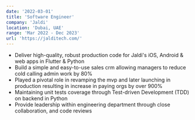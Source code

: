 ```yaml
---
date: '2022-03-01'
title: 'Software Engineer'
company: 'Jaldi'
location: 'Dubai, UAE'
range: 'Mar 2022 - Dec 2023'
url: 'https://jalditech.com/'
---
```


- Deliver high-quality, robust production code for Jaldi's iOS, Android &amp; web apps in Flutter & Python
- Build a simple and easy-to-use sales crm allowing managers to reduce cold calling admin work by 80%
- Played a pivotal role in revamping the mvp and later launching in production resulting in increase in paying orgs by over 900%
- Maintaining unit tests coverage through Test-driven Development (TDD) on backend in Python
- Provide leadership within engineering department through close collaboration, and code reviews
